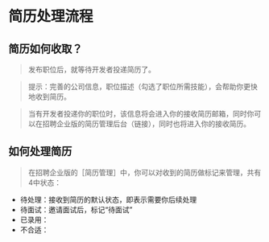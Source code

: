 # 简历处理流程  



## 简历如何收取？
> 发布职位后，就等待开发者投递简历了。  

> 提示：完善的公司信息，职位描述（勾选了职位所需技能），会帮助你更快地收到简历。  

>  当有开发者投递你的职位时，该信息将会进入你的接收简历邮箱，同时你可以在招聘企业版的简历管理后台（链接），同时也将进入你的接收简历。

  
  
## 如何处理简历
> 在招聘企业版的［简历管理］中，你可以对收到的简历做标记来管理，共有4中状态：  
- 待处理：接收到简历的默认状态，即表示需要你后续处理
- 待面试：邀请面试后，标记“待面试”
- 已录用：
- 不合适：

